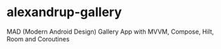 # alexandrup-gallery
MAD (Modern Android Design) Gallery App with MVVM, Compose, Hilt, Room and Coroutines 
